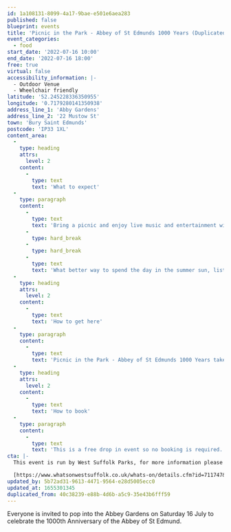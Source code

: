 ```yaml
---
id: 1a108131-8099-4a17-9bae-e501e6aea283
published: false
blueprint: events
title: 'Picnic in the Park - Abbey of St Edmunds 1000 Years (Duplicated)'
event_categories:
  - food
start_date: '2022-07-16 10:00'
end_date: '2022-07-16 18:00'
free: true
virtual: false
accessibility_information: |-
  - Outdoor Venue
  - Wheelchair friendly
latitude: '52.245228336350955'
longitude: '0.7179280141350938'
address_line_1: 'Abby Gardens'
address_line_2: '22 Mustow St'
town: 'Bury Saint Edmunds'
postcode: 'IP33 1XL'
content_area:
  -
    type: heading
    attrs:
      level: 2
    content:
      -
        type: text
        text: 'What to expect'
  -
    type: paragraph
    content:
      -
        type: text
        text: 'Bring a picnic and enjoy live music and entertainment with local traders and groups in the wonderful Abbey Gardens along with the remains of the Abbey and history of St Edmund.'
      -
        type: hard_break
      -
        type: hard_break
      -
        type: text
        text: 'What better way to spend the day in the summer sun, listening and sharing stories with a bite to eat from food and drink stalls? Starting at 10am, you’ll be able to enjoy a day of enjoyment and festivity with local performers, charities and community groups along with family fun activities, tours of the Abbey and much more.'
  -
    type: heading
    attrs:
      level: 2
    content:
      -
        type: text
        text: 'How to get here'
  -
    type: paragraph
    content:
      -
        type: text
        text: 'Picnic in the Park - Abbey of St Edmunds 1000 Years takes place at Abby Gardens.'
  -
    type: heading
    attrs:
      level: 2
    content:
      -
        type: text
        text: 'How to book'
  -
    type: paragraph
    content:
      -
        type: text
        text: 'This is a free drop in event so no booking is required.'
cta: |-
  This event is run by West Suffolk Parks, for more information please get in touch via:

  [https://www.whatsonwestsuffolk.co.uk/whats-on/details.cfm?id=711747&ins=1005190](https://www.whatsonwestsuffolk.co.uk/whats-on/details.cfm?id=711747&ins=1005190)
updated_by: 5b72ad31-9613-4471-9564-e28d5005ecc0
updated_at: 1655301345
duplicated_from: 40c38239-e88b-4d6b-a5c9-35e43b6fff59
---
```

Everyone is invited to pop into the Abbey Gardens on Saturday 16 July to celebrate the 1000th Anniversary of the Abbey of St Edmund.